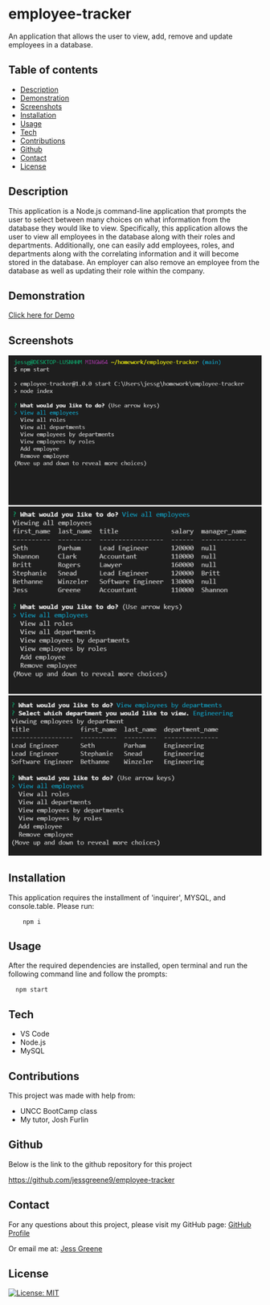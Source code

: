 # employee-tracker
An application that allows the user to view, add, remove and update employees in a database. 


## Table of contents

- [Description](#description)
- [Demonstration](#demonstration)
- [Screenshots](#screenshots)
- [Installation](#installation)
- [Usage](#usage)
- [Tech](#tech)
- [Contributions](#contributions)
- [Github](#github)
- [Contact](#contact)
- [License](#license)


## Description

This application is a Node.js command-line application that prompts the user to select between many choices on what information from the database they would like to view. Specifically, this application allows the user to view all employees in the database along with their roles and departments. Additionally, one can easily add employees, roles, and departments along with the correlating information and it will become stored in the database. An employer can also remove an employee from the database as well as updating their role within the company. 

  

## Demonstration
[Click here for Demo](https://drive.google.com/file/d/1Ie8_PaI30G7Dp46bA2DAhc8lofcmZzA6/view)


## Screenshots
<img src="./assets/images/screenshot.png">
<img src="./assets/images/screenshot2.png">
<img src="./assets/images/screenshot3.png">


## Installation
This application requires the installment of 'inquirer', MYSQL, and console.table. Please run:
  ```
      npm i
  ```


## Usage
After the required dependencies are installed, open terminal and run the following command line and follow the prompts:

  ```
    npm start

  ```
    


## Tech

- VS Code
- Node.js
- MySQL

## Contributions

This project was made with help from:

* UNCC BootCamp class
* My tutor, Josh Furlin

## Github
Below is the link to the github repository for this project

<https://github.com/jessgreene9/employee-tracker>

## Contact

    
For any questions about this project, please visit my GitHub page: [GitHub Profile](https://github.com/jessgreene9)
      
Or email me at: [Jess Greene](mailto:jess.greene9@gmail.com)


## License

[![License: MIT](https://img.shields.io/badge/License-MIT-yellow.svg)](https://opensource.org/licenses/MIT)
  
  